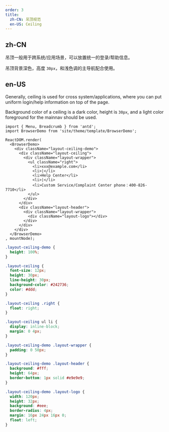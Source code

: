 ```yaml
---
order: 3
title:
  zh-CN: 吊顶规范
  en-US: Ceiling
---
```

## zh-CN

吊顶一般用于跨系统/应用场景，可以放置统一的登录/帮助信息。

吊顶背景深色，高度 `30px`，和浅色调的主导航配合使用。

## en-US

Generally, ceiling is used for cross system/applications, where you can put uniform login/help information on top of the page.

Background color of a ceiling is a dark color, height is `30px`, and a light color foreground for the mainnav should be used.

````__react
import { Menu, Breadcrumb } from 'antd';
import BrowserDemo from 'site/theme/template/BrowserDemo';

ReactDOM.render(
  <BrowserDemo>
    <div className="layout-ceiling-demo">
      <div className="layout-ceiling">
        <div className="layout-wrapper">
          <ul className="right">
            <li>xxx@example.com</li>
            <li>|</li>
            <li>Help Center</li>
            <li>|</li>
            <li>Custom Service/Complaint Center phone：400-826-7710</li>
          </ul>
        </div>
      </div>
      <div className="layout-header">
        <div className="layout-wrapper">
          <div className="layout-logo"></div>
        </div>
      </div>
    </div>
  </BrowserDemo>
, mountNode);
````

````css
.layout-ceiling-demo {
  height: 100%;
}

.layout-ceiling {
  font-size: 12px;
  height: 30px;
  line-height: 30px;
  background-color: #242736;
  color: #ddd;
}

.layout-ceiling .right {
  float: right;
}

.layout-ceiling ul li {
  display: inline-block;
  margin: 0 4px;
}

.layout-ceiling-demo .layout-wrapper {
  padding: 0 50px;
}

.layout-ceiling-demo .layout-header {
  background: #fff;
  height: 64px;
  border-bottom: 1px solid #e9e9e9;
}

.layout-ceiling-demo .layout-logo {
  width: 120px;
  height: 32px;
  background: #eee;
  border-radius: 4px;
  margin: 16px 24px 16px 0;
  float: left;
}
````
